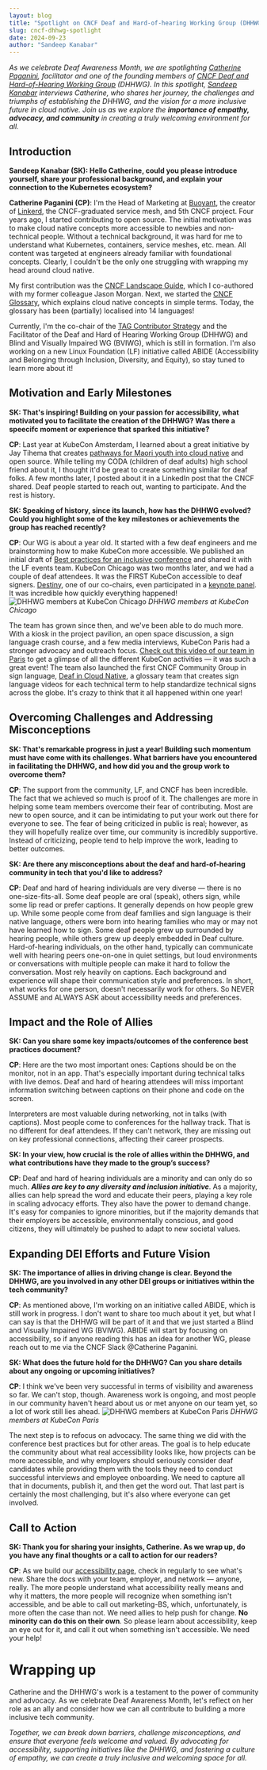 ```yaml
---
layout: blog
title: "Spotlight on CNCF Deaf and Hard-of-hearing Working Group (DHHWG)"
slug: cncf-dhhwg-spotlight
date: 2024-09-23
author: "Sandeep Kanabar"
---
```


_As we celebrate Deaf Awareness Month, we are spotlighting [Catherine Paganini](https://www.linkedin.com/in/catherinepaganini/), facilitator and one of the founding members of [CNCF Deaf and Hard-of-Hearing Working Group](https://contribute.cncf.io/accessibility/deaf-and-hard-of-hearing/) (DHHWG). In this spotlight, [Sandeep Kanabar](https://www.linkedin.com/in/sandeepkanabar/) interviews Catherine, who shares her journey, *the challenges and triumphs of establishing the DHHWG, and the vision for a more inclusive future in cloud native*. Join us as we explore the **importance of empathy, advocacy, and community** in creating a truly welcoming environment for all._

## Introduction
**Sandeep Kanabar (SK): Hello Catherine, could you please introduce yourself, share your professional background, and explain your connection to the Kubernetes ecosystem?**

**Catherine Paganini (CP)**: I'm the Head of Marketing at [Buoyant](https://buoyant.io/), the creator of [Linkerd](https://linkerd.io/), the CNCF-graduated service mesh, and 5th CNCF project. Four years ago, I started contributing to open source. The initial motivation was to make cloud native concepts more accessible to newbies and non-technical people. Without a technical background, it was hard for me to understand what Kubernetes, containers, service meshes, etc. mean. All content was targeted at engineers already familiar with foundational concepts. Clearly, I couldn't be the only one struggling with wrapping my head around cloud native. 

My first contribution was the [CNCF Landscape Guide](https://landscape.cncf.io/guide#introduction), which I co-authored with my former colleague Jason Morgan. Next, we started the [CNCF Glossary](https://glossary.cncf.io/), which explains cloud native concepts in simple terms. Today, the glossary has been (partially) localised into 14 languages! 

Currently, I'm the co-chair of the [TAG Contributor Strategy](https://contribute.cncf.io/about/) and the Facilitator of the Deaf and Hard of Hearing Working Group (DHHWG) and Blind and Visually Impaired WG (BVIWG), which is still in formation. I'm also working on a new Linux Foundation (LF) initiative called ABIDE (Accessibility and Belonging through Inclusion, Diversity, and Equity), so stay tuned to learn more about it! 

## Motivation and Early Milestones
**SK: That's inspiring! Building on your passion for accessibility, what motivated you to facilitate the creation of the DHHWG? Was there a speecifc moment or experience that sparked this initiative?**

**CP**: Last year at KubeCon Amsterdam, I learned about a great initiative by Jay Tihema that creates [pathways for Maori youth into cloud native](https://contribute.cncf.io/resources/videos/2023/from-maori-to-deaf-engineers/) and open source. While telling my CODA (children of deaf adults) high school friend about it, I thought it'd be great to create something similar for deaf folks. A few months later, I posted about it in a LinkedIn post that the CNCF shared. Deaf people started to reach out, wanting to participate. And the rest is history. 

**SK: Speaking of history, since its launch, how has the DHHWG evolved? Could you highlight some of the key milestones or achievements the group has reached recently?**

**CP**: Our WG is about a year old. It started with a few deaf engineers and me brainstorming how to make KubeCon more accessible. We published an initial draft of [Best practices for an inclusive conference](https://contribute.cncf.io/accessibility/deaf-and-hard-of-hearing/conference-best-practices/) and shared it with the LF events team. KubeCon Chicago was two months later, and we had a couple of deaf attendees. It was the FIRST KubeCon accessible to deaf signers. [Destiny](https://www.linkedin.com/in/destiny-o-connor-28b2a5255/), one of our co-chairs, even participated in a [keynote panel](https://youtu.be/3WJ_s4Jvbsk?si=iscthTiCyMxoMUqY&t=347). It was incredible how quickly everything happened! 
![DHHWG members at KubeCon Chicago](/blog/2024/cncf-dhhwg/cncf-dhhwg-chicago.jpg)
*DHHWG members at KubeCon Chicago*

The team has grown since then, and we've been able to do much more. With a kiosk in the project pavilion, an open space discussion, a sign language crash course, and a few media interviews, KubeCon Paris had a stronger advocacy and outreach focus. [Check out this video of our team in Paris](https://www.youtube.com/watch?v=E8AcyqsgAyQ) to get a glimpse of all the different KubeCon activities — it was such a great event! The team also launched the first CNCF Community Group in sign language, [Deaf in Cloud Native](https://community.cncf.io/deaf-in-cloud-native/), a glossary team that creates sign language videos for each technical term to help standardize technical signs across the globe. It's crazy to think that it all happened within one year! 

## Overcoming Challenges and Addressing Misconceptions
**SK: That's remarkable progress in just a year! Building such momentum must have come with its challenges. What barriers have you encountered in facilitating the DHHWG, and how did you and the group work to overcome them?**

**CP**: The support from the community, LF, and CNCF has been incredible. The fact that we achieved so much is proof of it. The challenges are more in helping some team members overcome their fear of contributing. Most are new to open source, and it can be intimidating to put your work out there for everyone to see. The fear of being criticized in public is real; however, as they will hopefully realize over time, our community is incredibly supportive. Instead of criticizing, people tend to help improve the work, leading to better outcomes.

**SK: Are there any misconceptions about the deaf and hard-of-hearing community in tech that you'd like to address?**

**CP**: Deaf and hard of hearing individuals are very diverse — there is no one-size-fits-all. Some deaf people are oral (speak), others sign, while some lip read or prefer captions. It generally depends on how people grew up. While some people come from deaf families and sign language is their native language, others were born into hearing families who may or may not have learned how to sign. Some deaf people grew up surrounded by hearing people, while others grew up deeply embedded in Deaf culture. Hard-of-hearing individuals, on the other hand, typically can communicate well with hearing peers one-on-one in quiet settings, but loud environments or conversations with multiple people can make it hard to follow the conversation. Most rely heavily on captions. Each background and experience will shape their communication style and preferences. In short, what works for one person, doesn't necessarily work for others. So NEVER ASSUME and ALWAYS ASK about accessibility needs and preferences.

## Impact and the Role of Allies
**SK: Can you share some key impacts/outcomes of the conference best practices document?**

**CP**: Here are the two most important ones: Captions should be on the monitor, not in an app. That's especially important during technical talks with live demos. Deaf and hard of hearing attendees will miss important information switching between captions on their phone and code on the screen. 

Interpreters are most valuable during networking, not in talks (with captions). Most people come to conferences for the hallway track. That is no different for deaf attendees. If they can't network, they are missing out on key professional connections, affecting their career prospects. 


**SK: In your view, how crucial is the role of allies within the DHHWG, and what contributions have they made to the group’s success?**

**CP**: Deaf and hard of hearing individuals are a minority and can only do so much. ***Allies are key to any diversity and inclusion initiative***. As a majority, allies can help spread the word and educate their peers, playing a key role in scaling advocacy efforts. They also have the power to demand change. It's easy for companies to ignore minorities, but if the majority demands that their employers be accessible, environmentally conscious, and good citizens, they will ultimately be pushed to adapt to new societal values. 

## Expanding DEI Efforts and Future Vision
**SK: The importance of allies in driving change is clear. Beyond the DHHWG, are you involved in any other DEI groups or initiatives within the tech community?**

**CP**: As mentioned above, I'm working on an initiative called ABIDE, which is still work in progress. I don't want to share too much about it yet, but what I can say is that the DHHWG will be part of it and that we just started a Blind and Visually Impaired WG (BVIWG). ABIDE will start by focusing on accessibility, so if anyone reading this has an idea for another WG, please reach out to me via the CNCF Slack @Catherine Paganini.

**SK: What does the future hold for the DHHWG? Can you share details about any ongoing or upcoming initiatives?**

**CP**: I think we've been very successful in terms of visibility and awareness so far. We can't stop, though. Awareness work is ongoing, and most people in our community haven't heard about us or met anyone on our team yet, so a lot of work still lies ahead. 
![DHHWG members at KubeCon Paris](/blog/2024/cncf-dhhwg/cncf-dhhwg-paris.jpg)
*DHHWG members at KubeCon Paris*



The next step is to refocus on advocacy. The same thing we did with the conference best practices but for other areas. The goal is to help educate the community about what real accessibility looks like, how projects can be more accessible, and why employers should seriously consider deaf candidates while providing them with the tools they need to conduct successful interviews and employee onboarding. We need to capture all that in documents, publish it, and then get the word out. That last part is certainly the most challenging, but it's also where everyone can get involved. 

## Call to Action
**SK: Thank you for sharing your insights, Catherine. As we wrap up, do you have any final thoughts or a call to action for our readers?**

**CP**: As we build our [accessibility page](https://contribute.cncf.io/accessibility/deaf-and-hard-of-hearing/), check in regularly to see what's new. Share the docs with your team, employer, and network — anyone, really. The more people understand what accessibility really means and why it matters, the more people will recognize when something isn't accessible, and be able to call out marketing-BS, which, unfortunately, is more often the case than not. We need allies to help push for change. **No minority can do this on their own**. So please learn about accessibility, keep an eye out for it, and call it out when something isn't accessible. We need your help! 

# Wrapping up

Catherine and the DHHWG's work is a testament to the power of community and advocacy. As we celebrate Deaf Awareness Month, let's reflect on her role as an ally and consider how we can all contribute to building a more inclusive tech community.

*Together, we can break down barriers, challenge misconceptions, and ensure that everyone feels welcome and valued. By advocating for accessibility, supporting initiatives like the DHHWG, and fostering a culture of empathy, we can create a truly inclusive and welcoming space for all.*
